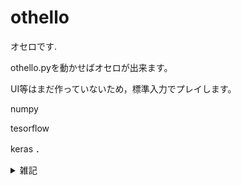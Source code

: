 # othello
オセロです.

othello.pyを動かせばオセロが出来ます。

UI等はまだ作っていないため，標準入力でプレイします。

numpy

tesorflow

keras
．
<details>
<summary>雑記</summary>
<pre>
<code>
概要：
alphazeroの仕組みを用いたオセロプログラムは本プログラム以外にも多数存在している．
alphazeroは一般的な二人零和有限確定完全情報ゲームの全てに適応できる高い汎用性が評価されている．
しかし，オセロプログラムを考えた場合，使える情報は増える．
よって、終盤ソルバーとalphazeroを組み合わせたプログラムを作ろうというのが本プログラムである．
終盤ソルバーと組み合わせる利点は三つほどある
1、そもそも終盤ソルバーによるものは必ず最適解なため，終盤に強くなる
  →純粋に強くなる
2、終盤を学習に入れないため，序中盤に特化したネットワークになることが期待される
  →オセロは序中盤は着手可能手が多い方が良いが最終的な評価は石の数になるため，切り分けが効果的だったりする
3、完璧な学習データを複製できる
  →ソルバーで出た答えは最適解であるため，policyネットやvalueネットに最適解を入れることが出来る
これらの理由から終盤ソルバーを利用したalphazeroを作成してみた．

仕様：
100回ゲームを行い学習用データを用意する．ソルバーは最後の12手前から行い，学習用データとして，上位四分の一程度の手(2～４手)を複製して保存する．
また，回転での複製も行う．結果として100回のゲームは大体2400回のゲーム数程度に出来る．なお，MCTSの回数は200回，最初の6手はランダムとしている．
ネットワークはresnetで，ブロック数8，フィルタ数64で作成している．
基本的には8×8全ての情報を使った畳み込みを行う場合は3＊3カーネルが8つあれば足りる．resnetはスキップコネクトがあるため深くした方が良いには良い
トレーニングにはオプティマイザーをadam，レートを1e-5で計算する．
結果と展望：
結果は現時点ではかなり弱い．
弱い原因は
・自分の環境では学習がほとんど出来ていない．
・高速化が図れず，読みが浅すぎる．
である．
C＋＋等で最適化を行えばソルバーはあと200倍程度，モンテカルロツリーの計算は20倍程度速くできると思われる．
また，高速化を図る面で、alphazeroと同じresnetではなく，efficientnetを使うことを考えている．
今のところはこんなところである．
</code>
</pre>
</details>
